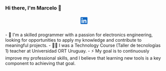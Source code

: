 ### Hi there, I'm Marcelo 👋

<h5 align="center">
	<a href="https://www.linkedin.com/in/marcelo-hernandez-lemos/"><img width="22" src="assets/linkedin.svg" alt="LinkedIn"></a>
</h5>

<p align="left">
- 🔭 I'm a skilled programmer with a passion for electronics engineering, looking for opportunities to apply my knowledge and contribute to meaningful projects.
- 👨‍🏫 I was a Technology Course (Taller de tecnologías 1) teacher at Universidad ORT Uruguay.
- ⚡ My goal is to continuously improve my professional skills, and I believe that learning new tools is a key component to achieving that goal.
</p>
